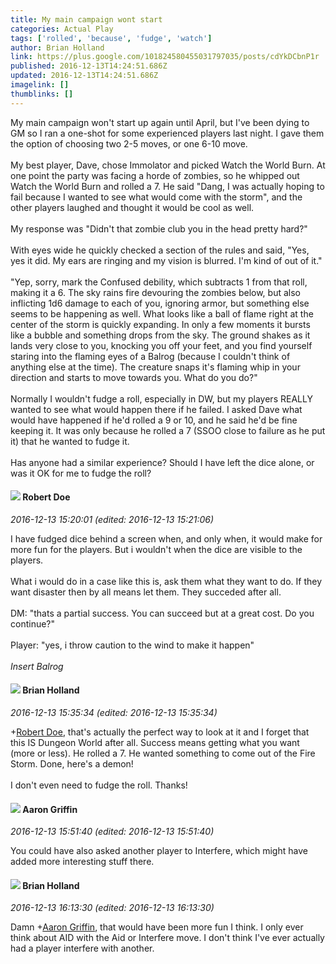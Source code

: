 ```yaml
---
title: My main campaign wont start
categories: Actual Play
tags: ['rolled', 'because', 'fudge', 'watch']
author: Brian Holland
link: https://plus.google.com/101824580455031797035/posts/cdYkDCbnP1r
published: 2016-12-13T14:24:51.686Z
updated: 2016-12-13T14:24:51.686Z
imagelink: []
thumblinks: []
---
```


My main campaign won&#39;t start up again until April, but I&#39;ve been dying to GM so I ran a one-shot for some experienced players last night. I gave them the option of choosing two 2-5 moves, or one 6-10 move.<br /><br />My best player, Dave, chose Immolator and picked Watch the World Burn. At one point the party was facing a horde of zombies, so he whipped out Watch the World Burn and rolled a 7. He said &quot;Dang, I was actually hoping to fail because I wanted to see what would come with the storm&quot;, and the other players laughed and thought it would be cool as well.<br /><br />My response was &quot;Didn&#39;t that zombie club you in the head pretty hard?&quot;<br /><br />With eyes wide he quickly checked a section of the rules and said, &quot;Yes, yes it did. My ears are ringing and my vision is blurred. I&#39;m kind of out of it.&quot;<br /><br />&quot;Yep, sorry, mark the Confused debility, which subtracts 1 from that roll, making it a 6. The sky rains fire devouring the zombies below, but also inflicting 1d6 damage to each of you, ignoring armor, but something else seems to be happening as well. What looks like a ball of flame right at the center of the storm is quickly expanding. In only a few moments it bursts like a bubble and something drops from the sky. The ground shakes as it lands very close to you, knocking you off your feet,  and you find yourself staring into the flaming eyes of a Balrog (because I couldn&#39;t think of anything else at the time). The creature snaps it&#39;s flaming whip in your direction and starts to move towards you. What do you do?&quot;<br /><br />Normally I wouldn&#39;t fudge a roll, especially in DW, but my players REALLY wanted to see what would happen there if he failed. I asked Dave what would have happened if he&#39;d rolled a 9 or 10, and he said he&#39;d be fine keeping it. It was only because he rolled a 7 (SSOO close to failure as he put it) that he wanted to fudge it.<br /><br />Has anyone had a similar experience? Should I have left the dice alone, or was it OK for me to fudge the roll?
<div id='comment z13cwr5xslrrf10qp04cjn4jgpbidbjiptw0k'>
  <h4><img src='{{site.baseurl}}//images/avatars/105487846931822189120_photo.jpg'> Robert Doe</h4>
      <p><cite>2016-12-13 15:20:01 (edited: 2016-12-13 15:21:06)</cite></p>
        <p>I have fudged dice behind a screen when, and only when, it would make for more fun for the players. But i wouldn&#39;t when the dice are visible to the players.<br /><br />What i would do in a case like this is, ask them what they want to do. If they want disaster then by all means let them. They succeded after all.<br /><br />DM: &quot;thats a partial success. You can succeed but at a great cost. Do you continue?&quot;<br /><br />Player: &quot;yes, i throw caution to the wind to make it happen&quot;<br /><br /><i>Insert Balrog</i></p>
</div>
        

<div id='comment z13cwr5xslrrf10qp04cjn4jgpbidbjiptw0k'>
  <h4><img src='{{site.baseurl}}//images/avatars/101824580455031797035_photo.jpg'> Brian Holland</h4>
      <p><cite>2016-12-13 15:35:34 (edited: 2016-12-13 15:35:34)</cite></p>
        <p><span class="proflinkWrapper"><span class="proflinkPrefix">+</span><a class="proflink" href="https://plus.google.com/105487846931822189120" oid="105487846931822189120">Robert Doe</a></span>, that&#39;s actually the perfect way to look at it and I forget that this IS Dungeon World after all. Success means getting what you want (more or less). He rolled a 7. He wanted something to come out of the Fire Storm. Done, here&#39;s a demon!<br /><br />I don&#39;t even need to fudge the roll. Thanks!</p>
</div>
        

<div id='comment z13cwr5xslrrf10qp04cjn4jgpbidbjiptw0k'>
  <h4><img src='{{site.baseurl}}//images/avatars/103667855585775066713_photo.jpg'> Aaron Griffin</h4>
      <p><cite>2016-12-13 15:51:40 (edited: 2016-12-13 15:51:40)</cite></p>
        <p>You could have also asked another player to Interfere, which might have added more interesting stuff there.</p>
</div>
        

<div id='comment z13cwr5xslrrf10qp04cjn4jgpbidbjiptw0k'>
  <h4><img src='{{site.baseurl}}//images/avatars/101824580455031797035_photo.jpg'> Brian Holland</h4>
      <p><cite>2016-12-13 16:13:30 (edited: 2016-12-13 16:13:30)</cite></p>
        <p>Damn <span class="proflinkWrapper"><span class="proflinkPrefix">+</span><a class="proflink" href="https://plus.google.com/103667855585775066713" oid="103667855585775066713">Aaron Griffin</a></span>, that would have been more fun I think. I only ever think about AID with the Aid or Interfere move. I don&#39;t think I&#39;ve ever actually had a player interfere with another.</p>
</div>
        